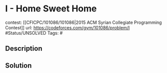 # I - Home Sweet Home

contest: [[CFICPC/101086/101086|2015 ACM Syrian Collegiate Programming Contest]]
url: https://codeforces.com/gym/101086/problem/I
#Status/UNSOLVED
Tags: #

## Description

## Solution

